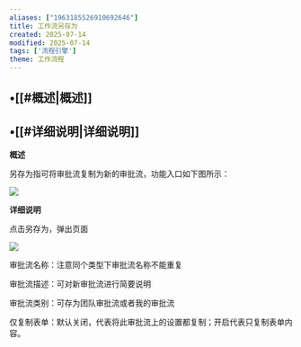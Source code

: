 ```yaml
---
aliases: ["1963185526910692646"]
title: 工作流另存为
created: 2025-07-14
modified: 2025-07-14
tags: ['流程引擎']
theme: 工作流程
---
```


## •[[#概述|概述]]

## •[[#详细说明|详细说明]]

**概述**

另存为指可将审批流复制为新的审批流，功能入口如下图所示：

![](5ab108dcc65c69367f6ee79957ec8140.jpg)

**详细说明**

点击另存为，弹出页面

![](655277dbb1286cd3cc198907286ce5dd.jpg)

审批流名称：注意同个类型下审批流名称不能重复

审批流描述：可对新审批流进行简要说明

审批流类别：可存为团队审批流或者我的审批流

仅复制表单：默认关闭，代表将此审批流上的设置都复制；开启代表只复制表单内容。